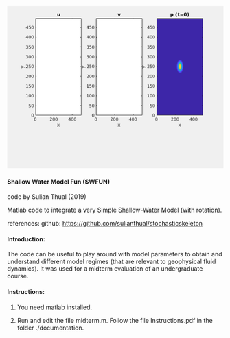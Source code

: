 
![alt text](screenshot.gif?raw=true "Screenshot")

<h4>Shallow Water Model Fun (SWFUN)</h4>

code by Sulian Thual (2019)

Matlab code to integrate a very Simple Shallow-Water Model (with rotation). 

references: github: https://github.com/sulianthual/stochasticskeleton

<h4>Introduction: </h4>

The code can be useful to play around with model parameters to obtain and understand different model regimes (that are relevant to geophysical fluid dynamics). It was used for a midterm evaluation of an undergraduate course. 

<h4>Instructions: </h4>

1) You need matlab installed.

2) Run and edit the file midterm.m. Follow the file Instructions.pdf in the folder ./documentation. 


